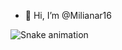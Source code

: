- 👀 Hi, I’m @Milianar16

![Snake animation](https://github.com/Miliana16/Miliana16/blob/output/github-contribution-grid-snake.svg)

